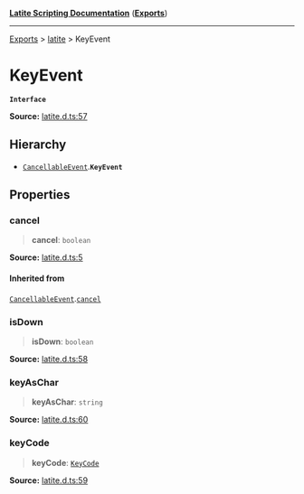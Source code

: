 [**Latite Scripting Documentation**](../../README.md) ([**Exports**](../../exports.md))

---

[Exports](../../exports.md) > [latite](../index.md) > KeyEvent

# KeyEvent

**`Interface`**

**Source:** [latite.d.ts:57](https://github.com/LatiteScripting/latitescripting.github.io/blob/33f46d6/definitions/latite.d.ts#L57)

## Hierarchy

- [`CancellableEvent`](interface.CancellableEvent.md).**`KeyEvent`**

## Properties

### cancel

> **cancel**: `boolean`

**Source:** [latite.d.ts:5](https://github.com/LatiteScripting/latitescripting.github.io/blob/33f46d6/definitions/latite.d.ts#L5)

#### Inherited from

[`CancellableEvent`](interface.CancellableEvent.md).[`cancel`](interface.CancellableEvent.md#cancel)

### isDown

> **isDown**: `boolean`

**Source:** [latite.d.ts:58](https://github.com/LatiteScripting/latitescripting.github.io/blob/33f46d6/definitions/latite.d.ts#L58)

### keyAsChar

> **keyAsChar**: `string`

**Source:** [latite.d.ts:60](https://github.com/LatiteScripting/latitescripting.github.io/blob/33f46d6/definitions/latite.d.ts#L60)

### keyCode

> **keyCode**: [`KeyCode`](../../module.key/enumerations/enumeration.KeyCode.md)

**Source:** [latite.d.ts:59](https://github.com/LatiteScripting/latitescripting.github.io/blob/33f46d6/definitions/latite.d.ts#L59)

